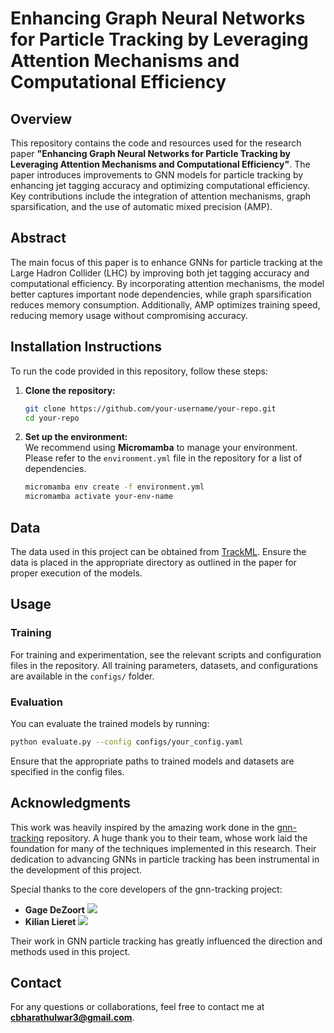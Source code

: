 # **Enhancing Graph Neural Networks for Particle Tracking by Leveraging Attention Mechanisms and Computational Efficiency**

## **Overview**
This repository contains the code and resources used for the research paper **"Enhancing Graph Neural Networks for Particle Tracking by Leveraging Attention Mechanisms and Computational Efficiency"**. The paper introduces improvements to GNN models for particle tracking by enhancing jet tagging accuracy and optimizing computational efficiency. Key contributions include the integration of attention mechanisms, graph sparsification, and the use of automatic mixed precision (AMP).

## **Abstract**
The main focus of this paper is to enhance GNNs for particle tracking at the Large Hadron Collider (LHC) by improving both jet tagging accuracy and computational efficiency. By incorporating attention mechanisms, the model better captures important node dependencies, while graph sparsification reduces memory consumption. Additionally, AMP optimizes training speed, reducing memory usage without compromising accuracy.

## **Installation Instructions**
To run the code provided in this repository, follow these steps:

1. **Clone the repository:**
   ```bash
   git clone https://github.com/your-username/your-repo.git
   cd your-repo
   ```

2. **Set up the environment:**  
   We recommend using **Micromamba** to manage your environment. Please refer to the `environment.yml` file in the repository for a list of dependencies.
   ```bash
   micromamba env create -f environment.yml
   micromamba activate your-env-name
   ```

## **Data**
The data used in this project can be obtained from [TrackML](https://www.kaggle.com/c/trackml-particle-identification). Ensure the data is placed in the appropriate directory as outlined in the paper for proper execution of the models.

## **Usage**
### **Training**
For training and experimentation, see the relevant scripts and configuration files in the repository. All training parameters, datasets, and configurations are available in the `configs/` folder.

### **Evaluation**
You can evaluate the trained models by running:
   ```bash
   python evaluate.py --config configs/your_config.yaml
   ```
Ensure that the appropriate paths to trained models and datasets are specified in the config files.

## **Acknowledgments**
This work was heavily inspired by the amazing work done in the [gnn-tracking](https://github.com/gnn-tracking) repository. A huge thank you to their team, whose work laid the foundation for many of the techniques implemented in this research. Their dedication to advancing GNNs in particle tracking has been instrumental in the development of this project.

Special thanks to the core developers of the gnn-tracking project:
- **Gage DeZoort** ![](https://github.githubassets.com/images/icons/emoji/unicode/1f4bb.png) 
- **Kilian Lieret** ![](https://github.githubassets.com/images/icons/emoji/unicode/26a0.png)

Their work in GNN particle tracking has greatly influenced the direction and methods used in this project.

## **Contact**
For any questions or collaborations, feel free to contact me at **[cbharathulwar3@gmail.com](mailto:cbharathulwar3@gmail.com)**.
